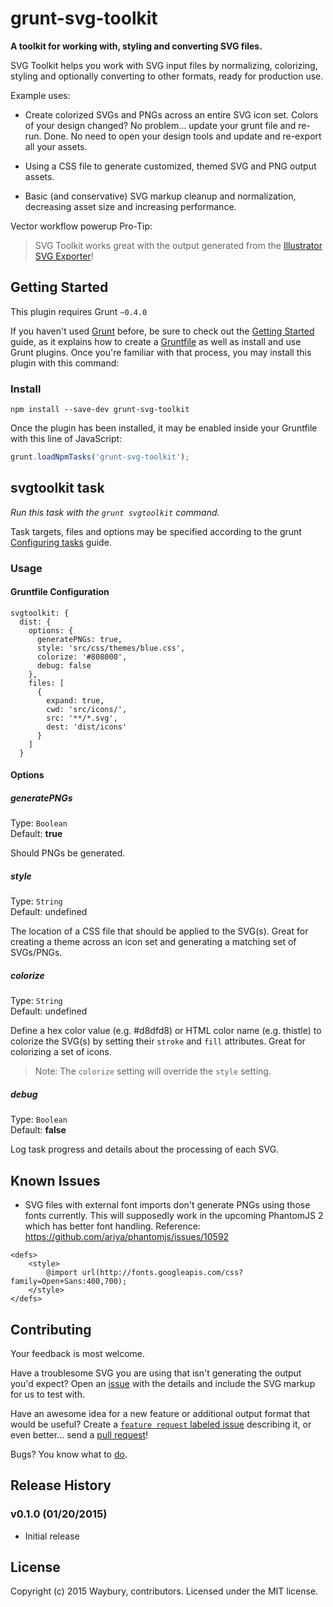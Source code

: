 # grunt-svg-toolkit

**A toolkit for working with, styling and converting SVG files.**

SVG Toolkit helps you work with SVG input files by normalizing, colorizing, styling and optionally converting to other formats, ready for production use.

Example uses:

* Create colorized SVGs and PNGs across an entire SVG icon set. Colors of your design changed? No problem... update your grunt file and re-run. Done. No need to open your design tools and update and re-export all your assets.

* Using a CSS file to generate customized, themed SVG and PNG output assets. 

* Basic (and conservative) SVG markup cleanup and normalization, decreasing asset size and increasing performance.

Vector workflow powerup Pro-Tip:

> SVG Toolkit works great with the output generated from the [Illustrator SVG Exporter](https://github.com/iconic/illustrator-svg-exporter)!

## Getting Started
This plugin requires Grunt `~0.4.0`

If you haven't used [Grunt](http://gruntjs.com/) before, be sure to check out the [Getting Started](http://gruntjs.com/getting-started) guide, as it explains how to create a [Gruntfile](http://gruntjs.com/sample-gruntfile) as well as install and use Grunt plugins. Once you're familiar with that process, you may install this plugin with this command:

### Install

```shell
npm install --save-dev grunt-svg-toolkit
```

Once the plugin has been installed, it may be enabled inside your Gruntfile with this line of JavaScript:

```js
grunt.loadNpmTasks('grunt-svg-toolkit');
```


## svgtoolkit task
_Run this task with the `grunt svgtoolkit` command._

Task targets, files and options may be specified according to the grunt [Configuring tasks](http://gruntjs.com/configuring-tasks) guide.

### Usage

#### Gruntfile Configuration

```
svgtoolkit: {
  dist: {
    options: {
      generatePNGs: true,
      style: 'src/css/themes/blue.css',
      colorize: '#808000',
      debug: false
    },
    files: [
      {
        expand: true,
        cwd: 'src/icons/',
        src: '**/*.svg',
        dest: 'dist/icons'
      }
    ]
  }
```

#### Options

##### generatePNGs
Type: `Boolean`  
Default: **true**

Should PNGs be generated.

##### style
Type: `String`  
Default: undefined

The location of a CSS file that should be applied to the SVG(s). Great for creating a theme across an icon set and generating a matching set of SVGs/PNGs.

##### colorize
Type: `String`  
Default: undefined

Define a hex color value (e.g. #d8dfd8) or HTML color name (e.g. thistle) to colorize the SVG(s) by setting their `stroke` and `fill` attributes. Great for colorizing a set of icons.

> Note: The `colorize` setting will override the `style` setting.

##### debug
Type: `Boolean`  
Default: **false**

Log task progress and details about the processing of each SVG.


## Known Issues

* SVG files with external font imports don't generate PNGs using those fonts currently. This will supposedly work in the upcoming PhantomJS 2 which has better font handling. Reference: https://github.com/ariya/phantomjs/issues/10592

```
<defs>
    <style>
        @import url(http://fonts.googleapis.com/css?family=Open+Sans:400,700);
    </style>
</defs>
```

## Contributing

Your feedback is most welcome.

Have a troublesome SVG you are using that isn't generating the output you'd expect? Open an [issue](https://github.com/iconic/grunt-svg-toolkit/issues) with the details and include the SVG markup for us to test with.

Have an awesome idea for a new feature or additional output format that would be useful? Create a [`feature request` labeled issue](https://github.com/iconic/grunt-svg-toolkit/labels/feature%20request) describing it, or even better... send a [pull request](https://github.com/iconic/grunt-svg-toolkit/pulls)!

Bugs? You know what to [do](https://github.com/iconic/grunt-svg-toolkit/issues).

## Release History

### v0.1.0 (01/20/2015)
- Initial release

## License
Copyright (c) 2015 Waybury, contributors. Licensed under the MIT license.

